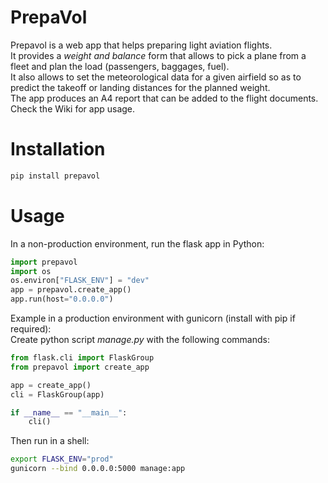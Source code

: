 # PrepaVol

Prepavol is a web app that helps preparing light aviation flights.  
It provides a _weight and balance_ form that allows to pick a plane from a fleet
and plan the load (passengers, baggages, fuel).  
It also allows to set the meteorological data for a given airfield so as to predict
the takeoff or landing distances for the planned weight.  
The app produces an A4 report that can be added to the flight documents.  
Check the Wiki for app usage.

# Installation

```bash
pip install prepavol
```

# Usage

In a non-production environment, run the flask app in Python:

```python
import prepavol
import os
os.environ["FLASK_ENV"] = "dev"
app = prepavol.create_app()
app.run(host="0.0.0.0")
```

Example in a production environment with gunicorn (install with pip if required):  
Create python script _manage.py_ with the following commands:

```python
from flask.cli import FlaskGroup
from prepavol import create_app

app = create_app()
cli = FlaskGroup(app)

if __name__ == "__main__":
    cli()
```

Then run in a shell:

```bash
export FLASK_ENV="prod"
gunicorn --bind 0.0.0.0:5000 manage:app
```
